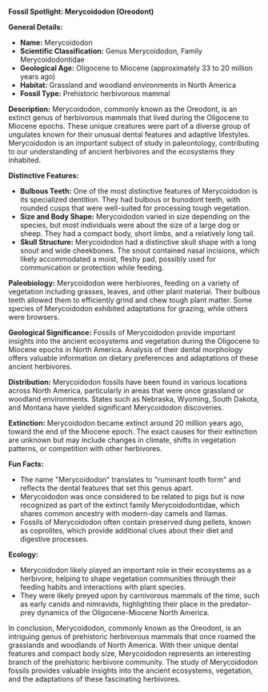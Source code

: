 **Fossil Spotlight: Merycoidodon (Oreodont)**

**General Details:**
- **Name:** Merycoidodon
- **Scientific Classification:** Genus Merycoidodon, Family Merycoidodontidae
- **Geological Age:** Oligocene to Miocene (approximately 33 to 20 million years ago)
- **Habitat:** Grassland and woodland environments in North America
- **Fossil Type:** Prehistoric herbivorous mammal

**Description:**
Merycoidodon, commonly known as the Oreodont, is an extinct genus of herbivorous mammals that lived during the Oligocene to Miocene epochs. These unique creatures were part of a diverse group of ungulates known for their unusual dental features and adaptive lifestyles. Merycoidodon is an important subject of study in paleontology, contributing to our understanding of ancient herbivores and the ecosystems they inhabited.

**Distinctive Features:**
- **Bulbous Teeth:** One of the most distinctive features of Merycoidodon is its specialized dentition. They had bulbous or bunodont teeth, with rounded cusps that were well-suited for processing tough vegetation.
- **Size and Body Shape:** Merycoidodon varied in size depending on the species, but most individuals were about the size of a large dog or sheep. They had a compact body, short limbs, and a relatively long tail.
- **Skull Structure:** Merycoidodon had a distinctive skull shape with a long snout and wide cheekbones. The snout contained nasal incisions, which likely accommodated a moist, fleshy pad, possibly used for communication or protection while feeding.

**Paleobiology:**
Merycoidodon were herbivores, feeding on a variety of vegetation including grasses, leaves, and other plant material. Their bulbous teeth allowed them to efficiently grind and chew tough plant matter. Some species of Merycoidodon exhibited adaptations for grazing, while others were browsers.

**Geological Significance:**
Fossils of Merycoidodon provide important insights into the ancient ecosystems and vegetation during the Oligocene to Miocene epochs in North America. Analysis of their dental morphology offers valuable information on dietary preferences and adaptations of these ancient herbivores.

**Distribution:**
Merycoidodon fossils have been found in various locations across North America, particularly in areas that were once grassland or woodland environments. States such as Nebraska, Wyoming, South Dakota, and Montana have yielded significant Merycoidodon discoveries.

**Extinction:**
Merycoidodon became extinct around 20 million years ago, toward the end of the Miocene epoch. The exact causes for their extinction are unknown but may include changes in climate, shifts in vegetation patterns, or competition with other herbivores.

**Fun Facts:**
- The name "Merycoidodon" translates to "ruminant tooth form" and reflects the dental features that set this genus apart.
- Merycoidodon was once considered to be related to pigs but is now recognized as part of the extinct family Merycoidodontidae, which shares common ancestry with modern-day camels and llamas.
- Fossils of Merycoidodon often contain preserved dung pellets, known as coprolites, which provide additional clues about their diet and digestive processes.

**Ecology:**
- Merycoidodon likely played an important role in their ecosystems as a herbivore, helping to shape vegetation communities through their feeding habits and interactions with plant species.
- They were likely preyed upon by carnivorous mammals of the time, such as early canids and nimravids, highlighting their place in the predator-prey dynamics of the Oligocene-Miocene North America.

In conclusion, Merycoidodon, commonly known as the Oreodont, is an intriguing genus of prehistoric herbivorous mammals that once roamed the grasslands and woodlands of North America. With their unique dental features and compact body size, Merycoidodon represents an interesting branch of the prehistoric herbivore community. The study of Merycoidodon fossils provides valuable insights into the ancient ecosystems, vegetation, and the adaptations of these fascinating herbivores.
